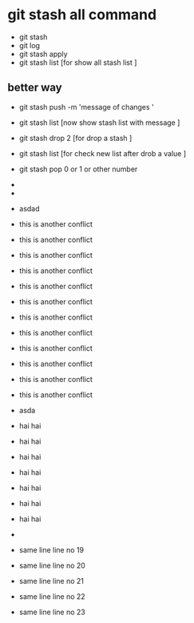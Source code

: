 # git stash all command 
- git stash
- git log
- git stash apply
- git stash list [for show all stash list ]

## better way 
- git stash push -m 'message of changes '
- git stash list [now show stash list with message ]
- git stash drop 2 [for drop a stash ]
- git stash list [for check new list after drob a value ]
- git stash pop 0 or 1 or other number
- 
- 
- asdad
- this is another conflict 
- this is another conflict 
- this is another conflict 
- this is another conflict 
- this is another conflict 
- this is another conflict 
- this is another conflict 
- this is another conflict 
- this is another conflict 
- this is another conflict 
- this is another conflict 
- this is another conflict 
- asda
- hai hai 
- hai hai 
- hai hai 
- hai hai 
- hai hai 
- hai hai 
- hai hai 
- 



- same line line no 19 
- same line line no 20 
- same line line no 21 
- same line line no 22 
- same line line no 23 
